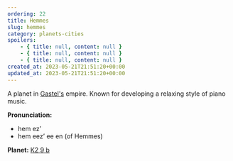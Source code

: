 ```yaml
---
ordering: 22
title: Hemmes
slug: hemmes
category: planets-cities
spoilers:
    - { title: null, content: null }
    - { title: null, content: null }
    - { title: null, content: null }
created_at: 2023-05-21T21:51:20+00:00
updated_at: 2023-05-21T21:51:20+00:00
---
```

A planet in [Gastel's](/category/planets-cities/gastel) empire. Known for developing a relaxing style of piano music.

**Pronunciation:**
- hem ez’
- hem eez’ ee en (of Hemmes)

**Planet:**
[K2 9 b](https://exoplanets.nasa.gov/exoplanet-catalog/4758/k2-9-b/)